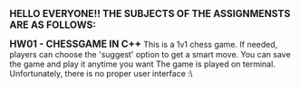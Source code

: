 **<big>HELLO EVERYONE!! THE SUBJECTS OF THE ASSIGNMENSTS ARE AS FOLLOWS:</big>**

**<big>HW01 - CHESSGAME IN C++</big>**
    This is a 1v1 chess game. If needed, players can choose the 'suggest' option to get a smart move.
    You can save the game and play it anytime you want
    The game is played on terminal. Unfortunately, there is no proper user interface :\